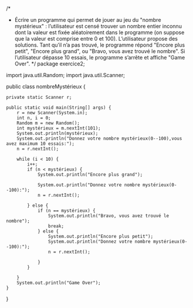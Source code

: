 /*
 * Écrire un programme qui permet de jouer au jeu du "nombre mystérieux" : l’utilisateur est censé
trouver un nombre entier inconnu dont la valeur est fixée aléatoirement dans le programme (on
suppose que la valeur est comprise entre 0 et 100). L’utilisateur propose des solutions. Tant qu’il n’a
pas trouvé, le programme répond "Encore plus petit", "Encore plus grand", ou "Bravo, vous avez
trouvé le nombre". Si l’utilisateur dépasse 10 essais, le programme s’arrête et affiche "Game Over".
*/
package exercice2;

import java.util.Random;
import java.util.Scanner;

public class nombreMystérieux {

	private static Scanner r;

	public static void main(String[] args) {
		r = new Scanner(System.in);
		int n, i = 0;
		Random m = new Random();
		int mystérieux = m.nextInt(101);
		System.out.println(mystérieux);
		System.out.println("Donnez votre nombre mystérieux(0--100),vous avez maximum 10 essais:");
		n = r.nextInt();

		while (i < 10) {
			i++;
			if (n < mystérieux) {
				System.out.println("Encore plus grand");

				System.out.println("Donnez votre nombre mystérieux(0--100):");
				n = r.nextInt();

			} else {
				if (n == mystérieux) {
					System.out.println("Bravo, vous avez trouvé le nombre");
					break;
				} else {
					System.out.println("Encore plus petit");
					System.out.println("Donnez votre nombre mystérieux(0--100):");
					n = r.nextInt();

				}
			}

		}
		System.out.println("Game Over");
	}
}
